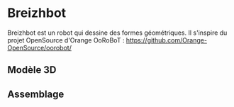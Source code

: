 # Breizhbot

Breizhbot est un robot qui dessine des formes géométriques.
Il s'inspire du projet OpenSource d'Orange OoRoBoT : https://github.com/Orange-OpenSource/oorobot/

## Modèle 3D

<script src="https://embed.github.com/view/3d/Pierro420/breizhbot/develop/modeles_3D/stl_v1/breizhbot_base1.STL"></script>

<script src="https://embed.github.com/view/3d/Pierro420/breizhbot/develop/modeles_3D/stl_v1/breizhbot_base2.STL"></script>

<script src="https://embed.github.com/view/3d/Pierro420/breizhbot/develop/modeles_3D/stl_v1/breizhbot_roue.STL"></script>

<script src="https://embed.github.com/view/3d/Pierro420/breizhbot/develop/modeles_3D/stl_v1/crayon.STL"></script>

<script src="https://embed.github.com/view/3d/Pierro420/breizhbot/develop/modeles_3D/stl_v1/servo.STL"></script>

<script src="https://embed.github.com/view/3d/Pierro420/breizhbot/develop/modeles_3D/stl_v1/roulette.STL"></script> 

<script src="https://embed.github.com/view/3d/Pierro420/breizhbot/develop/modeles_3D/stl_v1/roulette_chapeau.STL"></script>

## Assemblage

